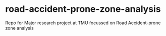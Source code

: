 # road-accident-prone-zone-analysis
Repo for Major research project at TMU focussed on Road Accident-prone zone analysis
